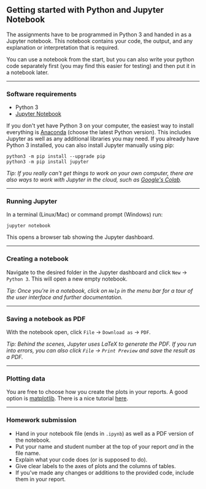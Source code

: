 ## Getting started with Python and Jupyter Notebook

The assignments have to be programmed in Python 3 and handed in as a Jupyter notebook.
This notebook contains your code, the output, and any explanation or interpretation that is required.

You can use a notebook from the start, but you can also write your python code separately first (you may find this easier for testing) and then put it in a notebook later.

---

### Software requirements

- Python 3
- [Jupyter Notebook](http://jupyter.org/install)

If you don't yet have Python 3 on your computer, the easiest way to install everything is [Anaconda](https://www.anaconda.com/download/) (choose the latest Python version).
This includes Jupyter as well as any additional libraries you may need.
If you already have Python 3 installed, you can also install Jupyter manually using pip:

    python3 -m pip install --upgrade pip
    python3 -m pip install jupyter 

*Tip: If you really can't get things to work on your own computer, there are also ways to work with Jupyter in the cloud, such as [Google's Colab](https://colab.research.google.com/).*

---

### Running Jupyter

In a terminal (Linux/Mac) or command prompt (Windows) run:

    jupyter notebook

This opens a browser tab showing the Jupyter dashboard.

---

### Creating a notebook
Navigate to the desired folder in the Jupyter dashboard and click `New` -> `Python 3`. This will open a new empty notebook.

*Tip: Once you're in a notebook, click on `Help` in the menu bar for a tour of the user interface and further documentation.*

---

### Saving a notebook as PDF
With the notebook open, click `File` -> `Download as` -> `PDF`.

*Tip: Behind the scenes, Jupyter uses LaTeX to generate the PDF. If you run into errors, you can also click `File` -> `Print Preview` and save the result as a PDF.*

---

### Plotting data
You are free to choose how you create the plots in your reports.
A good option is [matplotlib](https://matplotlib.org/).
There is a nice tutorial [here](http://nbviewer.jupyter.org/github/jrjohansson/scientific-python-lectures/blob/master/Lecture-4-Matplotlib.ipynb).

---

### Homework submission
- Hand in your notebook file (ends in `.ipynb`) as well as a PDF version of the notebook.
- Put your name and student number at the top of your report *and* in the file name.
- Explain what your code does (or is supposed to do).
- Give clear labels to the axes of plots and the columns of tables.
- If you've made any changes or additions to the provided code, include them in your report.
